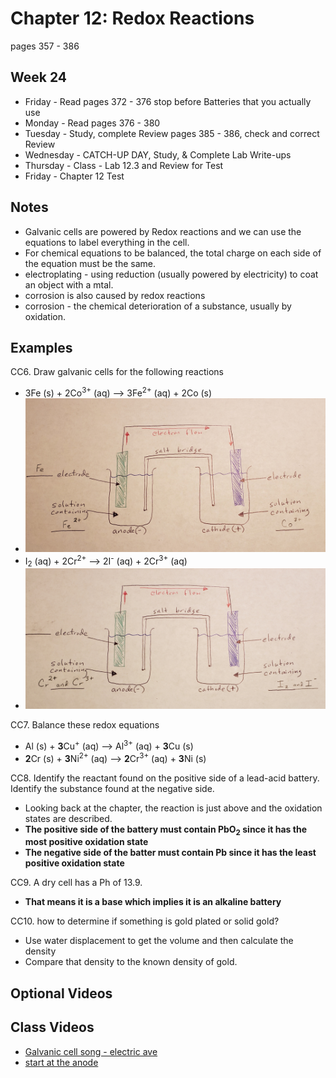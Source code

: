 # Chapter 12:  Redox Reactions

pages 357 - 386

## Week 24

- Friday - Read pages 372 - 376 stop before Batteries that you actually use
- Monday - Read pages 376 - 380
- Tuesday - Study, complete Review pages 385 - 386, check and correct Review
- Wednesday - CATCH-UP DAY, Study, & Complete Lab Write-ups
- Thursday - Class - Lab 12.3 and Review for Test
- Friday - Chapter 12 Test

## Notes

- Galvanic cells are powered by Redox reactions and we can use the equations to label everything in the cell.
- For chemical equations to be balanced, the total charge on each side of the equation must be the same.
- electroplating - using reduction (usually powered by electricity) to coat an object with a mtal.
- corrosion is also caused by redox reactions
- corrosion - the chemical deterioration of a substance, usually by oxidation.

## Examples

CC6. Draw galvanic cells for the following reactions
- 3Fe (s) + 2Co<sup>3+</sup> (aq) --> 3Fe<sup>2+</sup> (aq) + 2Co (s)
- ![Fe Galvanic Cell](FeGalvanicCell1.jpg)
- I<sub>2</sub> (aq) + 2Cr<sup>2+</sup> --> 2I<sup>-</sup> (aq) + 2Cr<sup>3+</sup> (aq)
- ![I2 Galvanic Cell](I2GalvanicCell.jpg)

CC7. Balance these redox equations
- Al (s) + **3**Cu<sup>+</sup> (aq) --> Al<sup>3+</sup> (aq) + **3**Cu (s)
- **2**Cr (s) + **3**Ni<sup>2+</sup> (aq) --> **2**Cr<sup>3+</sup> (aq) + **3**Ni (s)

CC8. Identify the reactant found on the positive side of a lead-acid battery. Identify the substance found at the negative side.
- Looking back at the chapter, the reaction is just above and the oxidation states are described. 
- **The positive side of the battery must contain PbO<sub>2</sub> since it has the most positive oxidation state**
- **The negative side of the batter must contain Pb since it has the least positive oxidation state**

CC9. A dry cell has a Ph of 13.9.
- **That means it is a base which implies it is an alkaline battery**

CC10. how to determine if something is gold plated or solid gold?
- Use water displacement to get the volume and then calculate the density 
- Compare that density to the known density of gold.

## Optional Videos

## Class Videos

- [Galvanic cell song - electric ave](https://www.youtube.com/watch?v=-frCTG01EqU)
- [start at the anode](https://www.youtube.com/watch?v=WOSpqoIqhZM)
